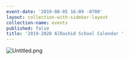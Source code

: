 ```yaml
---
event-date: '2019-08-05 16:09 -0700'
layout: collection-with-sidebar-layout
collection-name: events
published: false
title: '2019-2020 AlRashid School Calendar '
---
```

![Untitled.png]({{site.baseurl}}/media/Untitled.png)

